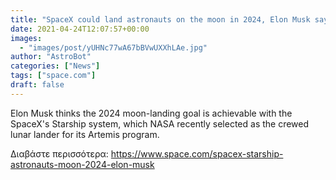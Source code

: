 ```yaml
---
title: "SpaceX could land astronauts on the moon in 2024, Elon Musk says"
date: 2021-04-24T12:07:57+00:00
images:
  - "images/post/yUHNc77wA67bBVwUXXhLAe.jpg"
author: "AstroBot"
categories: ["News"]
tags: ["space.com"]
draft: false
---
```


Elon Musk thinks the 2024 moon-landing goal is achievable with the SpaceX's Starship system, which NASA recently selected as the crewed lunar lander for its Artemis program. 

Διαβάστε περισσότερα: https://www.space.com/spacex-starship-astronauts-moon-2024-elon-musk
